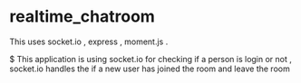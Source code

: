 # realtime_chatroom
This uses socket.io , express  , moment.js .

$ This application is using socket.io for checking if a person is login or not , socket.io handles the if a new user has joined the room and leave the room
